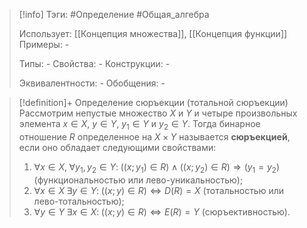 > [!info]
> Тэги: #Определение #Общая_алгебра 
> 
> Использует: [[Концепция множества]], [[Концепция функции]]
> Примеры: *-*
> 
> Типы: *-*
> Свойства: *-*
> Конструкции: *-*
> 
> Эквивалентности: *-*
> Обобщения: *-*

> [!definition]+ Определение сюръекции (тотальной сюръекции)
> Рассмотрим непустые множество $X$ и $Y$ и четыре произвольных элемента $x \in X$, $y \in Y$, $y_1 \in Y$ и $y_2 \in Y$. Тогда бинарное отношение $R$ определенное на $X \times Y$ называется **сюръекцией**, если оно обладает следующими свойствами: 
> 1. $\forall x \in X, \; \forall y_1, y_2 \in Y: \; \big((x;y_1) \in R\big) \land \big((x;y_2) \in R\big) \Rightarrow \big(y_1=y_2\big)$ (функциональностью или лево-уникальностью);
> 2. $\forall x \in X \; \exists y \in Y: \; \big((x;y) \in R\big) \Leftrightarrow D(R) = X$ (тотальностью или лево-тотальностью);
> 3. $\forall y \in Y \; \exists x \in X: \; \big((x;y) \in R\big) \Leftrightarrow E(R) = Y$ (сюръективностью).